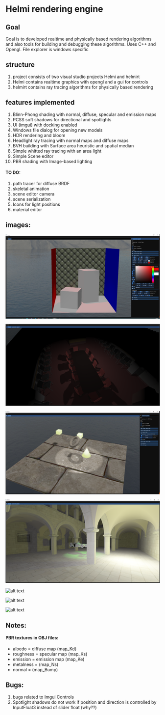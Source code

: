 # Helmi rendering engine

## Goal
Goal is to developed realtime and physically based rendering algorithms and also tools for building and debugging these algorithms. Uses C++ and Opengl.
File explorer is windows specific
## structure
1. project consists of two visual studio projects Helmi and helmirt
2. Helmi contains realtime graphics with opengl and a gui for controls
3. helmirt contains ray tracing algorithms for physically based rendering
## features implemented
1. Blinn-Phong shading with normal, diffuse, specular and emission maps
2. PCSS soft shadows for directional and spotlights
3. UI (imgui) with docking enabled 
4. Windows file dialog for opening new models
5. HDR rendering and bloom
6. Headlight ray tracing with normal maps and diffuse maps
7. BVH building with Surface area heuristic and spatial median
8. Simple whitted ray tracing with an area light
9. Simple Scene editor
10. PBR shading with Image-based lighting
#### TO DO:
1. path tracer for diffuse BRDF
2. skeletal animation
3. scene editor camera
4. scene serialization
5. Icons for light positions
6. material editor
## images:
![alt text](https://github.com/SampoImmonen/Helmi/blob/dockinggui/media/chesterfield.png)

![alt text](https://github.com/SampoImmonen/Helmi/blob/dockinggui/media/conference.png)

![alt text](https://github.com/SampoImmonen/Helmi/blob/dockinggui/media/shadowstest.png)

![alt text](https://github.com/SampoImmonen/Helmi/blob/dockinggui/media/multimodel.png)

![alt text](https://github.com/SampoImmonen/Helmi-Rendering-engine/blob/master/media/PBRbloom.png)

![alt text](https://github.com/SampoImmonen/Helmi-Rendering-engine/blob/master/media/pbr.png)

![alt text](https://github.com/SampoImmonen/Helmi-Rendering-engine/blob/master/media/PBRspecular.png)


## Notes:
#### PBR textures in OBJ files:
- albedo = diffuse map (map_Kd)
- roughness = specular map (map_Ks)
- emission = emission map (map_Ke)
- metalness = (map_Ns)
- normal = (map_Bump)
## Bugs:
1. bugs related to Imgui Controls
2. Spotlight shadows do not work if position and direction is controlled by InputFloat3 instead of slider float (why??)

